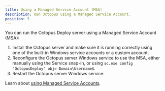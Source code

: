 ```yaml
---
title: Using a Managed Service Account (MSA)
description: Run Octopus using a Managed Service Account.
position: 5
---
```

You can run the Octopus Deploy server using a Managed Service Account (MSA):

1. Install the Octopus server and make sure it is running correctly using one of the built-in Windows service accounts or a custom account.
1. Reconfigure the Octopus server Windows service to use the MSA, either manually using the Service snap-in, or using `sc.exe config "OctopusDeploy" obj= Domain\Username$`.
1. Restart the Octopus server Windows service.

Learn about [using Managed Service Accounts](https://technet.microsoft.com/en-us/library/dd548356(v=ws.10).aspx).
